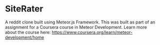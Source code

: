 # SiteRater

A reddit clone built using Meteor.js Framework. This was built as part of an assignment for a Coursera course in Meteor Development. Learn more about the course here: https://www.coursera.org/learn/meteor-development/home
